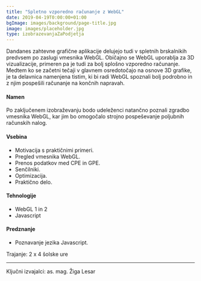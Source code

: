 ```yaml
---
title: "Spletno vzporedno računanje z WebGL"
date: 2019-04-19T0:00:00+01:00
bgImage: images/background/page-title.jpg
image: images/placeholder.jpg
type: izobrazevanjaZaPodjetja
---
```

Dandanes zahtevne grafične aplikacije delujejo tudi v spletnih brskalnikih predvsem po zaslugi vmesnika WebGL. Običajno se WebGL uporablja za 3D vizualizacije, primeren pa je tudi za bolj splošno vzporedno računanje. 
Medtem ko se začetni tečaji v glavnem osredotočajo na osnove 3D grafike, je ta delavnica namenjena tistim, ki bi radi WebGL spoznali bolj podrobno in z njim pospešili računanje na končnih napravah.

#### Namen
Po zaključenem izobraževanju bodo udeleženci natančno poznali zgradbo vmesnika WebGL, kar jim bo omogočalo strojno pospeševanje poljubnih računskih nalog.

#### Vsebina
- Motivacija s praktičnimi primeri.
- Pregled vmesnika WebGL.
- Prenos podatkov med CPE in GPE.
- Senčilniki.
- Optimizacija.
- Praktično delo.

#### Tehnologije
- WebGL 1 in 2
- Javascript

#### Predznanje
- Poznavanje jezika Javascript.

Trajanje: 2 x 4 šolske ure

---

Ključni izvajalci: as. mag. Žiga Lesar
